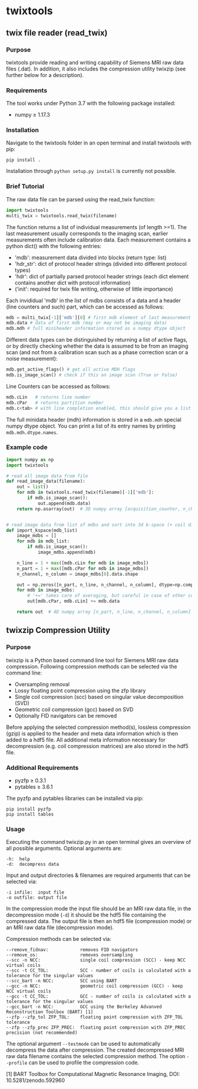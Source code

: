# twixtools

## twix file reader (read_twix)

### Purpose

twixtools provide reading and writing capability of Siemens MRI raw data files (.dat). In addition, it also includes the compression utility twixzip (see further below for a description).


### Requirements

The tool works under Python 3.7 with the following package installed:

* numpy &ge; 1.17.3


### Installation

Navigate to the twixtools folder in an open terminal and install twixtools with pip:

    pip install .

Installation through `python setup.py install` is currently not possible.


### Brief Tutorial

The raw data file can be parsed using the read_twix function:

```python
import twixtools
multi_twix = twixtools.read_twix(filename)
```

The function returns a list of individual measurements (of length >=1). The last measurement usually corresponds to the imaging scan, earlier measurements often include calibration data. Each measurement contains a python dict() with the following entries:

* 'mdb': measurement data divided into blocks (return type: list)
* 'hdr_str': dict of protocol header strings (divided into different protocol types)
* 'hdr': dict of partially parsed protocol header strings (each dict element contains another dict with protocol information)
* ('init': required for twix file writing, otherwise of little importance)


Each invididual 'mdb' in the list of mdbs consists of a data and a header (line counters and such) part, which can be accessed as follows:

```python
mdb = multi_twix[-1]['mdb'][0] # first mdb element of last measurement
mdb.data # data of first mdb (may or may not be imaging data)
mdb.mdh # full miniheader information stored as a numpy dtype object
 ```

Different data types can be distinguished by returning a list of active flags, or by directly checking whether the data is assumed to be from an imaging scan (and not from a calibration scan such as a phase correction scan or a noise measurement):

```python
mdb.get_active_flags() # get all active MDH flags
mdb.is_image_scan() # check if this an image scan (True or False)
```

Line Counters can be accessed as follows:
```python
mdb.cLin   # returns line number
mdb.cPar   # returns partition number
mdb.c<tab> # with line completion enabled, this should give you a list of all counters
```

The full minidata header (mdh) information is stored in a `mdb.mdh` special numpy dtype object. You can print a list of its entry names by printing `mdb.mdh.dtype.names`.


### Example code
```python
import numpy as np
import twixtools

# read all image data from file
def read_image_data(filename):
    out = list()
    for mdb in twixtools.read_twix(filename)[-1]['mdb']:
        if mdb.is_image_scan():
            out.append(mdb.data)
    return np.asarray(out)  # 3D numpy array [acquisition_counter, n_channel, n_column]


# read image data from list of mdbs and sort into 3d k-space (+ coil dim.)
def import_kspace(mdb_list)
    image_mdbs = []
    for mdb in mdb_list:
        if mdb.is_image_scan():
            image_mdbs.append(mdb)

    n_line = 1 + max([mdb.cLin for mdb in image_mdbs])
    n_part = 1 + max([mdb.cPar for mdb in image_mdbs])
    n_channel, n_column = image_mdbs[0].data.shape

    out = np.zeros([n_part, n_line, n_channel, n_column], dtype=np.complex64)
    for mdb in image_mdbs:
        # '+=' takes care of averaging, but careful in case of other counters (e.g. echoes)
        out[mdb.cPar, mdb.cLin] += mdb.data

    return out  # 4D numpy array [n_part, n_line, n_channel, n_column]
```


## twixzip Compression Utility

### Purpose

twixzip is a Python based command line tool for Siemens MRI raw data compression. Following compression methods can be selected via the command line:

* Oversampling removal
* Lossy floating point compression using the zfp library
* Single coil compression (scc) based on singular value decomposition (SVD)
* Geometric coil compression (gcc) based on SVD
* Optionally FID navigators can be removed

Before applying the selected compression method(s), lossless compression (gzip) is applied to the header and meta data information which is then added to a hdf5 file. All additional meta information necessary for decompression (e.g. coil compression matrices) are also stored in the hdf5 file.


### Additional Requirements

* pyzfp &ge; 0.3.1
* pytables &ge; 3.6.1

The pyzfp and pytables libraries can be installed via pip:

    pip install pyzfp
    pip install tables


### Usage

Executing the command twixzip</span>.py in an open terminal gives an overview of all possible arguments. Optional arguments are:

    -h:  help  
    -d:  decompress data

Input and output directories & filenames are required arguments that can be selected via:

    -i infile:  input file  
    -o outfile: output file

In the compression mode the input file should be an MRI raw data file, in the decompression mode (`-d`) it should be the hdf5 file containing the compressed data. The output file is then an hdf5 file (compression mode) or an MRI raw data file (decompression mode).

Compression methods can be selected via:

    --remove_fidnav:            removes FID navigators  
    --remove_os:                removes oversampling
    --scc -n NCC:               single coil compression (SCC) - keep NCC virtual coils
    --scc -t CC_TOL:            SCC - number of coils is calculated with a tolerance for the singular values
    --scc_bart -n NCC:          SCC using BART  
    --gcc -n NCC:               geometric coil compression (GCC) - keep NCC virtual coils
    --gcc -t CC_TOL:            GCC - number of coils is calculated with a tolerance for the singular values
    --gcc_bart -n NCC:          GCC using the Berkeley Advanved Reconstruction Toolbox (BART) [1]         
    --zfp --zfp_tol ZFP_TOL:    floating point compression with ZFP_TOL tolerance
    --zfp --zfp_prec ZFP_PREC:  floating point compression with ZFP_PREC precision (not recommended)

The optional argument `--testmode` can be used to automatically decompress the data after compression. The created decompressed MRI raw data filename contains the selected compression method. The option `--profile` can be used to profile the compression code.

[1] BART Toolbox for Computational Magnetic Resonance Imaging, DOI: 10.5281/zenodo.592960